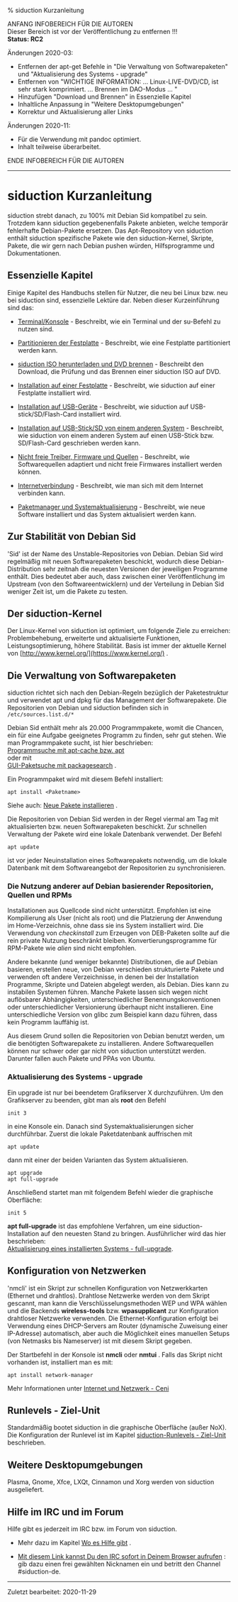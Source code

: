 % siduction Kurzanleitung

ANFANG   INFOBEREICH FÜR DIE AUTOREN  
Dieser Bereich ist vor der Veröffentlichung zu entfernen !!!  
**Status: RC2**

Änderungen 2020-03:

+ Entfernen der apt-get Befehle in "Die Verwaltung von Softwarepaketen" und "Aktualisierung des Systems - upgrade"  
+ Entfernen von "WICHTIGE INFORMATION: ... Linux-LIVE-DVD/CD, ist sehr stark komprimiert. ... Brennen im DAO-Modus ... "  
+ Hinzufügen "Download und Brennen" in Essenzielle Kapitel  
+ Inhaltliche Anpassung in "Weitere Desktopumgebungen"  
+ Korrektur und Aktualisierung aller Links  

Änderungen 2020-11:

+ Für die Verwendung mit pandoc optimiert.
+ Inhalt teilweise überarbeitet.

ENDE   INFOBEREICH FÜR DIE AUTOREN

------------------------------------------------

# siduction Kurzanleitung

siduction strebt danach, zu 100% mit Debian Sid kompatibel zu sein. Trotzdem kann siduction gegebenenfalls Pakete anbieten, welche temporär fehlerhafte Debian-Pakete ersetzen. Das Apt-Repository von siduction enthält siduction spezifische Pakete wie den siduction-Kernel, Skripte, Pakete, die wir gern nach Debian pushen würden, Hilfsprogramme und Dokumentationen.

## Essenzielle Kapitel

<warning>Einige Kapitel des Handbuchs stellen für Nutzer, die neu bei Linux bzw. neu bei siduction sind, essenzielle Lektüre dar. Neben dieser Kurzeinführung sind das:</warning>

+ [Terminal/Konsole](term-konsole_de.md#term-kon)  - Beschreibt, wie ein Terminal und der su-Befehl zu nutzen sind.

+ [Partitionieren der Festplatte](part-gparted_de.md#partition)  - Beschreibt, wie eine Festplatte partitioniert werden kann. 

+ [siduction ISO herunterladen und DVD brennen](cd-dl-burning_de.md)  - Beschreibt den Download, die Prüfung und das Brennen einer siduction ISO auf DVD.

+ [Installation auf einer Festplatte](hd-install_de.md#install-prep)  - Beschreibt, wie siduction auf einer Festplatte installiert wird.

+ [Installation auf USB-Geräte](hd-install-opts_de.md#usb-hd)  - Beschreibt, wie siduction auf USB-stick/SD/Flash-Card installiert wird.

+ [Installation auf USB-Stick/SD von einem anderen System](hd-ins-opts-oos_de.md#raw-usb)  - Beschreibt, wie siduction von einem anderen System auf einen USB-Stick bzw. SD/Flash-Card geschrieben werden kann.

+ [Nicht freie Treiber, Firmware und Quellen](gpu_de.md#foss-xorg)  - Beschreibt, wie Softwarequellen adaptiert und nicht freie Firmwares installiert werden können.

+ [Internetverbindung](inet-ceni_de.md#netcardconfig)  - Beschreibt, wie man sich mit dem Internet verbinden kann.

+ [Paketmanager und Systemaktualisierung](sys-admin-apt_de.md#apt-cook)  - Beschreibt, wie neue Software installiert und das System aktualisiert werden kann.

## Zur Stabilität von Debian Sid

'Sid' ist der Name des Unstable-Repositories von Debian. Debian Sid wird regelmäßig mit neuen Softwarepaketen beschickt, wodurch diese Debian-Distribution sehr zeitnah die neuesten Versionen der jeweiligen Programme enthält. Dies bedeutet aber auch, dass zwischen einer Veröffentlichung im Upstream (von den Softwareentwicklern) und der Verteilung in Debian Sid weniger Zeit ist, um die Pakete zu testen.

## Der siduction-Kernel

Der Linux-Kernel von siduction ist optimiert, um folgende Ziele zu erreichen: Problembehebung, erweiterte und aktualisierte Funktionen, Leistungsoptimierung, höhere Stabilität. Basis ist immer der aktuelle Kernel von [http://www.kernel.org/](https://www.kernel.org/) . 

## Die Verwaltung von Softwarepaketen

siduction richtet sich nach den Debian-Regeln bezüglich der Paketestruktur und verwendet apt und dpkg für das Management der Softwarepakete. Die Repositorien von Debian und siduction befinden sich in `/etc/sources.list.d/*` 

Debian Sid enthält mehr als 20.000 Programmpakete, womit die Chancen, ein für eine Aufgabe geeignetes Programm zu finden, sehr gut stehen. Wie man Programmpakete sucht, ist hier beschrieben:  
[Programmsuche mit apt-cache bzw. apt](sys-admin-apt_de.md#apt-cache)  
oder mit  
[GUI-Paketsuche mit packagesearch](sys-admin-apt_de.md#gui-pacsea) .

Ein Programmpaket wird mit diesem Befehl installiert:

~~~
apt install <Paketname>
~~~
 
Siehe auch: [Neue Pakete installieren](sys-admin-apt_de.md#apt-install) .

Die Repositorien von Debian Sid werden in der Regel viermal am Tag mit aktualisierten bzw. neuen Softwarepaketen beschickt. Zur schnellen Verwaltung der Pakete wird eine lokale Datenbank verwendet. Der Befehl

~~~
apt update
~~~

ist vor jeder Neuinstallation eines Softwarepakets notwendig, um die lokale Datenbank mit dem Softwareangebot der Repositorien zu synchronisieren.

### Die Nutzung anderer auf Debian basierender Repositorien, Quellen und RPMs

Installationen aus Quellcode sind nicht unterstützt. Empfohlen ist eine Kompilierung als User (nicht als root) und die Platzierung der Anwendung im Home-Verzeichnis, ohne dass sie ins System installiert wird. Die Verwendung von  *checkinstall*  zum Erzeugen von DEB-Paketen sollte auf die rein private Nutzung beschränkt bleiben. Konvertierungsprogramme für RPM-Pakete wie  *alien*  sind nicht empfohlen.

Andere bekannte (und weniger bekannte) Distributionen, die auf Debian basieren, erstellen neue, von Debian verschieden strukturierte Pakete und verwenden oft andere Verzeichnisse, in denen bei der Installation Programme, Skripte und Dateien abgelegt werden, als Debian. Dies kann zu instabilen Systemen führen. Manche Pakete lassen sich wegen nicht auflösbarer Abhängigkeiten, unterschiedlicher Benennungskonventionen oder unterschiedlicher Versionierung überhaupt nicht installieren. Eine unterschiedliche Version von glibc zum Beispiel kann dazu führen, dass kein Programm lauffähig ist.

Aus diesem Grund sollen die Repositorien von Debian benutzt werden, um die benötigten Softwarepakete zu installieren. Andere Softwarequellen können nur schwer oder gar nicht von siduction unterstützt werden. Darunter fallen auch Pakete und PPAs von Ubuntu.

### Aktualisierung des Systems - upgrade

Ein upgrade ist nur bei beendetem Grafikserver X durchzuführen. Um den Grafikserver zu beenden, gibt man als **root** den Befehl

~~~
init 3
~~~

in eine Konsole ein. Danach sind Systemaktualisierungen sicher durchführbar. Zuerst die lokale Paketdatenbank auffrischen mit

~~~
apt update
~~~ 

dann mit einer der beiden Varianten das System aktualisieren.

~~~
apt upgrade
apt full-upgrade
~~~

Anschließend startet man mit folgendem Befehl wieder die graphische Oberfläche:

~~~
init 5
~~~
 
**apt full-upgrade** ist das empfohlene Verfahren, um eine siduction-Installation auf den neuesten Stand zu bringen. Ausführlicher wird das hier beschrieben:  
[Aktualisierung eines installierten Systems - full-upgrade](sys-admin-apt_de.md#apt-upgrade).

## Konfiguration von Netzwerken

'nmcli'  ist ein Skript zur schnellen Konfiguration von Netzwerkkarten (Ethernet und drahtlos). Drahtlose Netzwerke werden von dem Skript gescannt, man kann die Verschlüsselungsmethoden WEP und WPA wählen und die Backends  **wireless-tools**  bzw.  **wpasupplicant**  zur Konfiguration drahtloser Netzwerke verwenden. Die Ethernet-Konfiguration erfolgt bei Verwendung eines DHCP-Servers am Router (dynamische Zuweisung einer IP-Adresse) automatisch, aber auch die Möglichkeit eines manuellen Setups (von Netmasks bis Nameserver) ist mit diesem Skript gegeben.

Der Startbefehl in der Konsole ist **nmcli**  oder **nmtui** . Falls das Skript nicht vorhanden ist, installiert man es mit:

~~~
apt install network-manager
~~~

Mehr Informationen unter [Internet und Netzwerk - Ceni](inet-ceni_de.md#netcardconfig) 

## Runlevels - Ziel-Unit

Standardmäßig bootet siduction in die graphische Oberfläche (außer NoX).  
Die Konfiguration der Runlevel ist im Kapitel [siduction-Runlevels - Ziel-Unit](sys-admin-gen_de.md#ziel-unit) beschrieben.

## Weitere Desktopumgebungen

Plasma, Gnome, Xfce, LXQt, Cinnamon und Xorg werden von siduction ausgeliefert.

## Hilfe im IRC und im Forum

Hilfe gibt es jederzeit im IRC bzw. im Forum von siduction.

+ Mehr dazu im Kapitel [Wo es Hilfe gibt](help_de.md#help-gen) .

+ [Mit diesem Link kannst Du den IRC sofort in Deinem Browser aufrufen](https://webchat.oftc.net/) : gib dazu einen frei gewählten Nicknamen ein und betritt den Channel #siduction-de.

---

<div id="rev">Zuletzt bearbeitet: 2020-11-29</div>
